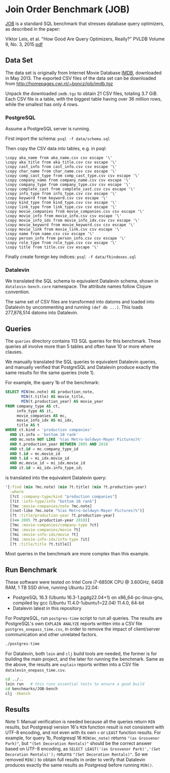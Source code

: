 # Join Order Benchmark (JOB)

[JOB](https://github.com/gregrahn/join-order-benchmark) is a standard SQL
benchmark that stresses database query optimizers, as described in the paper:

Viktor Leis, et al. "How Good Are Query Optimizers, Really?" PVLDB Volume 9,
No. 3, 2015 [pdf](http://www.vldb.org/pvldb/vol9/p204-leis.pdf)

## Data Set

The data set is originally from Internet Movie Database
[IMDB](https://developer.imdb.com/non-commercial-datasets/), downloaded in
May 2013. The exported CSV files of the data set can be downloaded from
http://homepages.cwi.nl/~boncz/job/imdb.tgz

Unpack the downloaded `imdb.tgz` to obtain 21 CSV files, totaling 3.7 GiB. Each
CSV file is a table, with the biggest table having over 36 million rows, while
the smallest has only 4 rows.

### PostgreSQL

Assume a PostgreSQL server is running.

First import the schema: `psql -f data/schema.sql`

Then copy the CSV data into tables, e.g. in psql:

```
\copy aka_name from aka_name.csv csv escape '\'
\copy aka_title from aka_title.csv csv escape '\'
\copy cast_info from cast_info.csv csv escape '\'
\copy char_name from char_name.csv csv escape '\'
\copy comp_cast_type from comp_cast_type.csv csv escape '\'
\copy company_name from company_name.csv csv escape '\'
\copy company_type from company_type.csv csv escape '\'
\copy complete_cast from complete_cast.csv csv escape '\'
\copy info_type from info_type.csv csv escape '\'
\copy keyword from keyword.csv csv escape '\'
\copy kind_type from kind_type.csv csv escape '\'
\copy link_type from link_type.csv csv escape '\'
\copy movie_companies from movie_companies.csv csv escape '\'
\copy movie_info from movie_info.csv csv escape '\'
\copy movie_info_idx from movie_info_idx.csv csv escape '\'
\copy movie_keyword from movie_keyword.csv csv escape '\'
\copy movie_link from movie_link.csv csv escape '\'
\copy name from name.csv csv escape '\'
\copy person_info from person_info.csv csv escape '\'
\copy role_type from role_type.csv csv escape '\'
\copy title from title.csv csv escape '\'

```

Finally create foreign key indices: `psql -f data/fkindexes.sql`


### Datalevin

We translated the SQL schema to equivalent Datalevin schema, shown in
`datalevin-bench.core` namespace. The attribute names follow Clojure convention.

The same set of CSV files are transformed into datoms and loaded into
Datalevin by uncommenting and running `(def db ...)`. This loads 277,878,514
datoms into Datalevin.

## Queries

The `queries` directory contains 113 SQL queries for this benchmark. These
queries all involve more than 5 tables and often have 10 or more where clauses.

We manually translated the SQL queries to equivalent Datalevin queries, and
manually verified that PostgreSQL and Datalevin produce exactly the same results
for the same queries (note 1).

For example, the query 1b of the benchmark:

```SQL
SELECT MIN(mc.note) AS production_note,
       MIN(t.title) AS movie_title,
       MIN(t.production_year) AS movie_year
FROM company_type AS ct,
     info_type AS it,
     movie_companies AS mc,
     movie_info_idx AS mi_idx,
     title AS t
WHERE ct.kind = 'production companies'
  AND it.info = 'bottom 10 rank'
  AND mc.note NOT LIKE '%(as Metro-Goldwyn-Mayer Pictures)%'
  AND t.production_year BETWEEN 2005 AND 2010
  AND ct.id = mc.company_type_id
  AND t.id = mc.movie_id
  AND t.id = mi_idx.movie_id
  AND mc.movie_id = mi_idx.movie_id
  AND it.id = mi_idx.info_type_id;
```
is translated into the equivalent Datalevin query:

```Clojure
'[:find (min ?mc.note) (min ?t.title) (min ?t.production-year)
  :where
  [?ct :company-type/kind "production companies"]
  [?it :info-type/info "bottom 10 rank"]
  [?mc :movie-companies/note ?mc.note]
  [(not-like ?mc.note "%(as Metro-Goldwyn-Mayer Pictures)%")]
  [?t :title/production-year ?t.production-year]
  [(<= 2005 ?t.production-year 2010)]
  [?mc :movie-companies/company-type ?ct]
  [?mc :movie-companies/movie ?t]
  [?mi :movie-info-idx/movie ?t]
  [?mi :movie-info-idx/info-type ?it]
  [?t :title/title ?t.title]]
```

Most queries in the benchmark are more complex than this example.

## Run Benchmark

These software were tested on Intel Core i7-6850K CPU @ 3.60GHz, 64GB RAM, 1 TB
SSD drive, running Ubuntu 22.04:

* PostgreSQL 16.3 (Ubuntu 16.3-1.pgdg22.04+1) on x86_64-pc-linux-gnu, compiled
by gcc (Ubuntu 11.4.0-1ubuntu1~22.04) 11.4.0, 64-bit
* Datalevin latest in this repository

For PostgreSQL, run `postgres-time` script to run all queries. The results are
PostgreSQL's own `EXPLAIN ANALYZE` reports written into a CSV file
`postgres_onepass_time.csv`, in order to remove the impact of client/server
communication and other unrelated factors.

```bash
./postgres-time
```

For Datalevin, both `lein` and `clj` build tools are needed, the former is for
building the main project, and the later for running the benchmark. Same as the
above, the results are `explain` reports written into a CSV file
`datalevin_onepass_time.csv`.

```bash
cd ../..
lein run   # this runs essential tests to ensure a good build
cd benchmarks/JOB-bench
clj -Xbench
```

## Results



Note 1: Manual verification is needed because all the queries return `MIN` results,
  but Postgresql version 16's `MIN` function result is not consistent with UTF-8
  encoding, and not even with its own `<` or `LEAST` function results. For
  example, for query 1b, Postgresql 16 `MIN(mc_note)` returns `"(as Grosvenor
  Park)"`, but `"(Set Decoration Rentals)"` should be the correct answer based
  on UTF-8 encoding, as `SELECT LEAST('(as Grosvenor Park)','(Set Decoration
  Rentals)');` returns `"(Set Decoration Rentals)"`. So we removed `MIN()` to
  obtain full results in order to verify that Datalevin produces exactly the
  same results as Postgresql before running `MIN()`.
